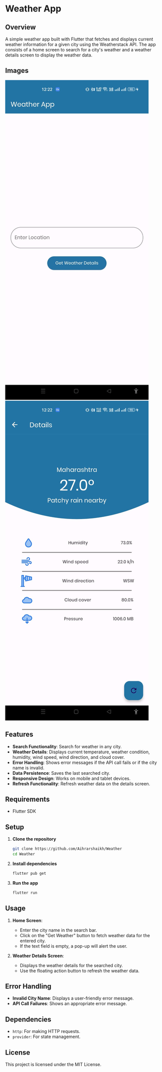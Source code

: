 # Weather App

## Overview

A simple weather app built with Flutter that fetches and displays current weather information for a given city using the Weatherstack API. The app consists of a home screen to search for a city's weather and a weather details screen to display the weather data.

## Images
![Main Form](img1.jpeg)
![Main Form](img2.jpeg)
## Features

- **Search Functionality**: Search for weather in any city.
- **Weather Details**: Displays current temperature, weather condition, humidity, wind speed, wind direction, and cloud cover.
- **Error Handling**: Shows error messages if the API call fails or if the city name is invalid.
- **Data Persistence**: Saves the last searched city.
- **Responsive Design**: Works on mobile and tablet devices.
- **Refresh Functionality**: Refresh weather data on the details screen.

## Requirements

- Flutter SDK

## Setup

1. **Clone the repository**

    ```sh
    git clone https://github.com/Aihrarshaikh/Weather
    cd Weather
    ```

2. **Install dependencies**

    ```sh
    flutter pub get
    ```

3. **Run the app**

    ```sh
    flutter run
    ```

## Usage

1. **Home Screen**:
    - Enter the city name in the search bar.
    - Click on the "Get Weather" button to fetch weather data for the entered city.
    - If the text field is empty, a pop-up will alert the user.

2. **Weather Details Screen**:
    - Displays the weather details for the searched city.
    - Use the floating action button to refresh the weather data.

## Error Handling

- **Invalid City Name**: Displays a user-friendly error message.
- **API Call Failures**: Shows an appropriate error message.

## Dependencies

- `http`: For making HTTP requests.
- `provider`: For state management.

## License

This project is licensed under the MIT License.